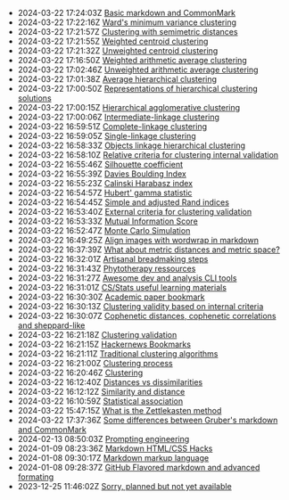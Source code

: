 * 2024-03-22 17:24:03Z [Basic markdown and CommonMark](../41)
* 2024-03-22 17:22:16Z [Ward's minimum variance clustering](../39)
* 2024-03-22 17:21:57Z [Clustering with semimetric distances](../17)
* 2024-03-22 17:21:55Z [Weighted centroid clustering](../38)
* 2024-03-22 17:21:32Z [Unweighted centroid clustering](../37)
* 2024-03-22 17:16:50Z [Weighted arithmetic average clustering](../36)
* 2024-03-22 17:02:46Z [Unweighted arithmetic average clustering](../35)
* 2024-03-22 17:01:38Z [Average hierarchical clustering](../34)
* 2024-03-22 17:00:50Z [Representations of hierarchical clustering solutions](../33)
* 2024-03-22 17:00:15Z [Hierarchical agglomerative clustering](../32)
* 2024-03-22 17:00:06Z [Intermediate-linkage clustering](../31)
* 2024-03-22 16:59:51Z [Complete-linkage clustering](../30)
* 2024-03-22 16:59:05Z [Single-linkage clustering](../29)
* 2024-03-22 16:58:33Z [Objects linkage hierarchical clustering](../28)
* 2024-03-22 16:58:10Z [Relative criteria for clustering internal validation](../27)
* 2024-03-22 16:55:46Z [Silhouette coefficient](../26)
* 2024-03-22 16:55:39Z [Davies Boulding Index](../25)
* 2024-03-22 16:55:23Z [Calinski Harabasz index](../24)
* 2024-03-22 16:54:57Z [Hubert' gamma statistic](../22)
* 2024-03-22 16:54:45Z [Simple and adjusted Rand indices](../21)
* 2024-03-22 16:53:40Z [External criteria for clustering validation](../20)
* 2024-03-22 16:53:33Z [Mutual Information Score](../48)
* 2024-03-22 16:52:47Z [Monte Carlo Simulation](../47)
* 2024-03-22 16:49:25Z [Align images with wordwrap in markdown](../19)
* 2024-03-22 16:37:39Z [What about metric distances and metric space?](../16)
* 2024-03-22 16:32:01Z [Artisanal breadmaking steps](../15)
* 2024-03-22 16:31:43Z [Phytotherapy ressources](../14)
* 2024-03-22 16:31:27Z [Awesome dev and analysis CLI tools](../13)
* 2024-03-22 16:31:01Z [CS/Stats useful learning materials](../12)
* 2024-03-22 16:30:30Z [Academic paper bookmark](../11)
* 2024-03-22 16:30:13Z [Clustering validity based on internal criteria](../10)
* 2024-03-22 16:30:07Z [Cophenetic distances, cophenetic correlations and sheppard-like](../23)
* 2024-03-22 16:21:18Z [Clustering validation](../9)
* 2024-03-22 16:21:15Z [Hackernews Bookmarks](../8)
* 2024-03-22 16:21:11Z [Traditional clustering algorithms](../7)
* 2024-03-22 16:21:00Z [Clustering process](../6)
* 2024-03-22 16:20:46Z [Clustering](../5)
* 2024-03-22 16:12:40Z [Distances vs dissimilarities](../4)
* 2024-03-22 16:12:12Z [Similarity and distance](../3)
* 2024-03-22 16:10:59Z [Statistical association](../2)
* 2024-03-22 15:47:15Z [What is the Zettlekasten method](../1)
* 2024-03-22 17:37:36Z [Some differences between Gruber's markdown and CommonMark ](../42)
* 2024-02-13 08:50:03Z [Prompting engineering](../46)
* 2024-01-09 08:23:36Z [Markdown HTML/CSS Hacks](../44)
* 2024-01-08 09:30:17Z [Markdown markup language](../40)
* 2024-01-08 09:28:37Z [GitHub Flavored markdown and advanced formating](../43)
* 2023-12-25 11:46:02Z [Sorry, planned but not yet available](../0)
